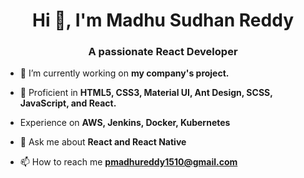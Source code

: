 <h1 align="center">Hi 👋, I'm Madhu Sudhan Reddy</h1>
<h3 align="center">A passionate React Developer</h3>

- 🔭 I’m currently working on **my company's project.**

- 🌱 Proficient in **HTML5, CSS3, Material UI, Ant Design, SCSS, JavaScript, and React.**

-   Experience on **AWS, Jenkins, Docker, Kubernetes**

- 💬 Ask me about **React and React Native**

- 📫 How to reach me **pmadhureddy1510@gmail.com**


